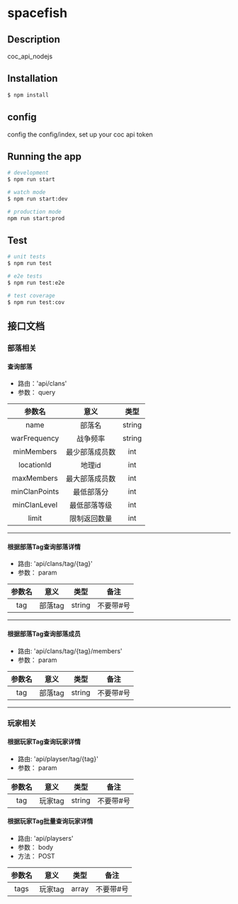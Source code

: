 # spacefish

## Description

coc_api_nodejs

## Installation

```bash
$ npm install
```
## config
config the config/index, set up your coc api token

## Running the app

```bash
# development
$ npm run start

# watch mode
$ npm run start:dev

# production mode
npm run start:prod
```

## Test

```bash
# unit tests
$ npm run test

# e2e tests
$ npm run test:e2e

# test coverage
$ npm run test:cov
```

## 接口文档

### 部落相关

#### 查询部落
* 路由：'api/clans'
* 参数： query

|参数名|意义|类型|
|:--:|:--:|:--:|
|name|部落名|string|
|warFrequency|战争频率|string|
|minMembers|最少部落成员数|int|
|locationId|地理id|int|
|maxMembers|最大部落成员数|int|
|minClanPoints|最低部落分|int|
|minClanLevel|最低部落等级|int|
|limit|限制返回数量|int|

---
#### 根据部落Tag查询部落详情
* 路由: 'api/clans/tag/{tag}'
* 参数： param

|参数名|意义|类型|备注|
|:--:|:--:|:--:|:--:|
|tag|部落tag|string|不要带#号|

---

#### 根据部落Tag查询部落成员
* 路由: 'api/clans/tag/{tag}/members'
* 参数： param

|参数名|意义|类型|备注|
|:--:|:--:|:--:|:--:|
|tag|部落tag|string|不要带#号|

---

### 玩家相关

#### 根据玩家Tag查询玩家详情
* 路由: 'api/playser/tag/{tag}'
* 参数： param
  
|参数名|意义|类型|备注|
|:--:|:--:|:--:|:--:|
|tag|玩家tag|string|不要带#号|

#### 根据玩家Tag批量查询玩家详情
* 路由: 'api/playsers'
* 参数： body
* 方法： POST
  
|参数名|意义|类型|备注|
|:--:|:--:|:--:|:--:|
|tags|玩家tag|array|不要带#号|